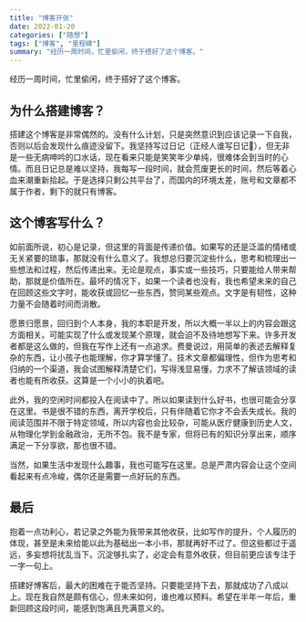 ```yaml
---
title: "博客开张"
date: 2022-01-20
categories: ["随想"]
tags: ["博客", "里程碑"]
summary: "经历一周时间，忙里偷闲，终于搭好了这个博客。"
---
```


经历一周时间，忙里偷闲，终于搭好了这个博客。

## 为什么搭建博客？

搭建这个博客是非常偶然的。没有什么计划，只是突然意识到应该记录一下自我，否则以后会发现什么痕迹没留下。我坚持写过日记（正经人谁写日记🐶），但无非是一些无病呻吟的口水话，现在看来只能是笑笑年少单纯，很难体会到当时的心情。而且日记总是难以坚持，我每写一段时间，就会荒废更长的时间，然后等着心血来潮重新拾起。于是选择只剩公共平台了，而国内的环境太差，账号和文章都不属于作者，剩下的就只有博客。

## 这个博客写什么？

如前面所说，初心是记录，但这里的背面是传递价值。如果写的还是泛滥的情绪或无关紧要的琐事，那就没有什么意义了。我想总归要沉淀些什么，思考和梳理出一些想法和过程，然后传递出来。无论是观点，事实或一些技巧，只要能给人带来帮助，那就是价值所在。最坏的情况下，如果一个读者也没有，我也希望未来的自己在回顾这些文字时，能收获或回忆一些东西，赞同某些观点。文字是有韧性，这种力量不会随着时间而消散。

愿景归愿景，回归到个人本身，我的本职是开发，所以大概一半以上的内容会跟这方面相关。可能实现了什么或发现某个原理，就会迫不及待地想写下来。许多开发者都是这么做的，但我在写作上还有一点追求。费曼说过，用简单的表述去解释复杂的东西，让小孩子也能理解，你才算学懂了。技术文章都偏理性，但作为思考和归纳的一个渠道，我会试图解释清楚它们，写得浅显易懂，力求不了解该领域的读者也能有所收获。这算是一个小小的执着吧。

此外，我的空闲时间都投入在阅读中了。所以如果读到什么好书，也很可能会分享在这里。书是很不错的东西，离开学校后，只有伴随着它你才不会丢失成长。我的阅读范围并不限于特定领域，所以内容也会比较杂，可能从医疗健康到历史人文，从物理化学到金融政治，无所不包。我不是专家，但将已有的知识分享出来，顺序满足一下分享欲，那也很不错。

当然，如果生活中发现什么趣事，我也可能写在这里。总是严肃内容会让这个空间看起来有点冷峻，偶尔还是需要一点好玩的东西。

## 最后

抱着一点功利心，若记录之外能为我带来其他收获，比如写作的提升，个人履历的体现，甚至是未来给能以此为基础出一本小书，那就再好不过了。但这些都过于遥远，多妄想将扰乱当下。沉淀够扎实了，必定会有意外收获，但目前更应该专注于一字一句上。

搭建好博客后，最大的困难在于能否坚持。只要能坚持下去，那就成功了八成以上。现在我自然是颇有信心，但未来如何，谁也难以预料。希望在半年一年后，重新回顾这段时间，能感到饱满且充满意义的。
